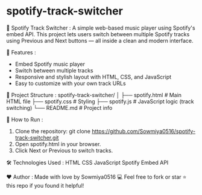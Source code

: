 # spotify-track-switcher
🎵 Spotify Track Switcher :
                       A simple web-based music player using Spotify's embed API. This project lets users switch between multiple Spotify tracks using Previous and Next buttons — all inside a clean and modern interface.

🚀 Features :
- Embed Spotify music player
- Switch between multiple tracks
- Responsive and stylish layout with HTML, CSS, and JavaScript
- Easy to customize with your own track URLs

 📁 Project Structure :
spotify-track-switcher/
│
├── spotify.html       # Main HTML file
├── spotify.css        # Styling
├── spotify.js         # JavaScript logic (track switching)
└── README.md          # Project info

🔧 How to Run :
1. Clone the repository:  git clone https://github.com/Sowmiya0516/spotify-track-switcher.git
2. Open spotify.html in your browser.
3. Click Next or Previous to switch tracks.

🛠 Technologies Used :
HTML
CSS
JavaScript
Spotify Embed API

❤ Author :
Made with love by Sowmiya0516 💻
Feel free to fork or star ⭐ this repo if you found it helpful!
